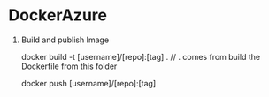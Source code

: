 # DockerAzure

1. Build and publish Image

  	docker build -t [username]/[repo]:[tag] .  // . comes from build the Dockerfile from this folder
	
  	docker push [username]/[repo]:[tag]
